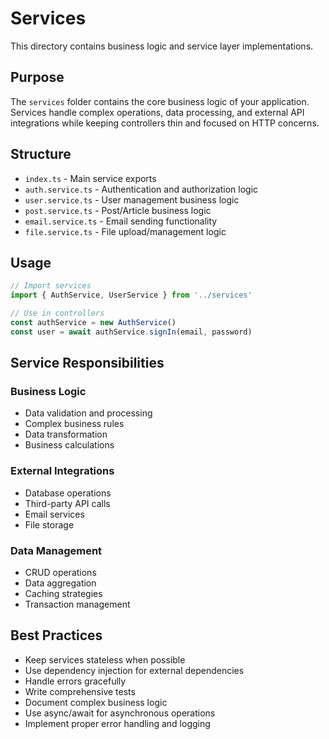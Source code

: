 # Services

This directory contains business logic and service layer implementations.

## Purpose

The `services` folder contains the core business logic of your application. Services handle complex operations, data processing, and external API integrations while keeping controllers thin and focused on HTTP concerns.

## Structure

- `index.ts` - Main service exports
- `auth.service.ts` - Authentication and authorization logic
- `user.service.ts` - User management business logic
- `post.service.ts` - Post/Article business logic
- `email.service.ts` - Email sending functionality
- `file.service.ts` - File upload/management logic

## Usage

```typescript
// Import services
import { AuthService, UserService } from '../services'

// Use in controllers
const authService = new AuthService()
const user = await authService.signIn(email, password)
```

## Service Responsibilities

### Business Logic
- Data validation and processing
- Complex business rules
- Data transformation
- Business calculations

### External Integrations
- Database operations
- Third-party API calls
- Email services
- File storage

### Data Management
- CRUD operations
- Data aggregation
- Caching strategies
- Transaction management

## Best Practices

- Keep services stateless when possible
- Use dependency injection for external dependencies
- Handle errors gracefully
- Write comprehensive tests
- Document complex business logic
- Use async/await for asynchronous operations
- Implement proper error handling and logging 